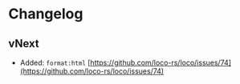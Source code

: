 # Changelog

## vNext

* Added: `format:html` [https://github.com/loco-rs/loco/issues/74](https://github.com/loco-rs/loco/issues/74)

